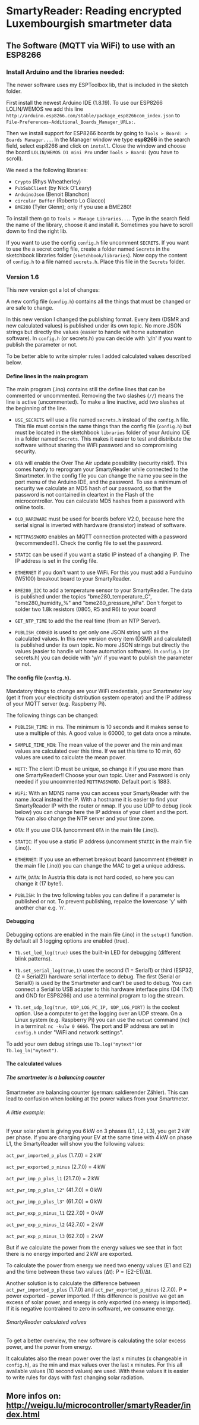 # SmartyReader: Reading encrypted Luxembourgish smartmeter data

## The Software (MQTT via WiFi) to use with an ESP8266

### Install Arduino and the libraries needed:

The newer software uses my ESPToolbox lib, that is included in the sketch folder.

First install the newest Arduino IDE (1.8.19). To use our ESP8266 LOLIN/WEMOS we add this line ```http://arduino.esp8266.com/stable/package_esp8266com_index.json``` to ```File-Preferences-Additional_Boards_Manager_URLs:```.

Then we install support for ESP8266 boards by going to `Tools > Board: > Boards Manager...`. In the Manager window we type **esp8266** in the search field, select esp8266 and click on `install`. Close the window and choose the board `LOLIN/WEMOS D1 mini Pro` under `Tools > Board:` (you have to scroll).

We need a the following libraries:

+ `Crypto` (Rhys Wheatherley)
+ `PubSubClient`  (by Nick O'Leary)
+ `ArduinoJson` (Benoit Blanchon)
+ `circular Buffer` (Roberto Lo Giacco)
+ `BME280` (Tyler Glenn); only if you use a BME280! 

To install them go to `Tools > Manage Libraries...`. Type in the search field the name of the library, choose it and install it. Sometimes you have to scroll down to find the right lib.

If you want to use the config `config.h` file uncomment `SECRETS`. If you want to use the a secret config file, create a folder named `Secrets` in the sketchbook libraries folder (`sketchbook/libraries`). Now copy the content of `config.h` to a file named `secrets.h`. Place this file in the `Secrets` folder.

### Version 1.6

This new version got a lot of changes:

A new config file (`config.h`) contains all the things that must be changed or are safe to change.

In this new version I changed the publishing format. Every item (DSMR and new calculated values) is published under its own topic. No more JSON strings but directly the values (easier to handle wit home automation software). In `config.h` (or secrets.h) you can decide with 'y/n' if you want to publish the parameter or not.

To be better able to write simpler rules I added calculated values described below.

#### Define lines in the main program

The main program (.ino) contains still the define lines that can be commented or uncommented. Removing the two slashes (`//`) means the line is active (uncommented). To make a line inactive, add two slashes at the beginning of the line. 

+ `USE_SECRETS` will use a file named `secrets.h` instead of the `config.h` file. This file must contain the same things than the config file (`config.h`) but must be located in the sketchbook `libraries` folder of your Arduino IDE  in a folder named `Secrets`. This makes it easier to test and distribute the software without sharing the WiFi password and so compromising security.

+ `OTA` will enable the Over The Air update possibility (security risk!). This comes handy to reprogram your SmartyReader while connected to the Smartmeter. In the config file you can change the name you see in the port menu of the Arduino IDE, and the password. To use a minimum of security we calculate an MD5 hash of our password, so that the password is not contained in cleartext in the Flash of the microcontroller. You can calculate MD5 hashes from a password with online tools.

+ `OLD_HARDWARE` must be used for boards before V2.0, because here the serial signal is inverted with hardware (transistor) instead of software.

+ `MQTTPASSWORD` enables an MQTT connection protected with a password (recommended!!). Check the config file to set the password.

+ `STATIC` can be used if you want a static IP instead of a changing IP. The IP address is set in the config file.

+ `ETHERNET` if you don't want to use WiFi. For this you must add a Funduino (W5100) breakout board to your SmartyReader.

+ `BME280_I2C` to add a temperature sensor to your SmartyReader. The data is published under the topics "bme280_temperature_C", "bme280_humidity_%" and "bme280_pressure_hPa". Don't forget to solder two 1.8k resistors (0805, R5 and R6) to your board! 

+ `GET_NTP_TIME` to add the the real time (from an NTP Server).

+ `PUBLISH_COOKED` is used to get only one JSON string with all the calculated values. In this new version every item (DSMR and calculated) is published under its own topic. No more JSON strings but directly the values (easier to handle wit home automation software). In `config.h` (or secrets.h) you can decide with 'y/n' if you want to publish the parameter or not.

#### The config file (`config.h`). 

Mandatory things to change are your WiFi credentials, your Smartmeter key (get it from your electricity distribution system operator) and the IP address of your MQTT server (e.g. Raspberry Pi).

The following things can be changed:

+ `PUBLISH_TIME`: in ms. The minimum is 10 seconds and it makes sense to use a multiple of this. A good value is 60000, to get data once a minute.

+ `SAMPLE_TIME_MIN`: The mean value of the power and the min and max values are calculated over this time. If we set this time to 10 min, 60 values are used to calculate the mean power.

+ `MQTT`: The client ID must be unique, so change it if you use more than one SmartyReader!! Choose your own topic. User and Password is only needed if you uncommented `MQTTPASSWORD`. Default port is 1883.

+ `WiFi`: With an MDNS name you can access your SmartyReader with the name .local instead the IP. With a hostname it is easier to find your SmartyReader IP with the router or nmap. If you use UDP to debug (look below) you can change here the IP address of your client and the port. You can also change the NTP server and your time zone.

+ `OTA`: If you use OTA (uncomment `OTA` in the main file (.ino)). 

+ `STATIC`: If you use a static IP address (uncomment `STATIC` in the main file (.ino)). 

+ `ETHERNET`: If you use an ethernet breakout board (uncomment `ETHERNET` in the main file (.ino)) you can change the MAC to get a unique address.

+ `AUTH_DATA`: In Austria this data is not hard coded, so here you can change it (17 byte!).

+ `PUBLISH`: In the two following tables you can define if a parameter is published or not. To prevent publishing, repalce the lowercase 'y' with another char e.g. 'n'.

#### Debugging

Debugging options are enabled in the main file (.ino) in the `setup()` function. By default all 3 logging options are enabled (true). 

+ `Tb.set_led_log(true)` uses the built-in LED for debugging (different blink patterns).
+ `Tb.set_serial_log(true,1)` uses the second (1 = Serial1) or third (ESP32, (2 = Serial2)) hardware serial interface to debug. The first (Serial or Serial0) is used by the Smartmeter and can't be used to debug. You can connect a Serial to USB adapter to this hardware interface pins (D4 (Tx1) and GND for ESP8266) and use a terminal program to log the stream.

+ `Tb.set_udp_log(true, UDP_LOG_PC_IP, UDP_LOG_PORT)` is the coolest option. Use a computer to get the logging over an UDP stream. On a Linux system (e.g. Raspberry Pi) you can use the `netcat` command (nc) in a terminal: `nc -kulw 0 6666`. The port and IP address are set in `config.h` under "WiFi and network settings".

To add your own debug strings use `Tb.log("mytext")`or `Tb.log_ln("mytext")`.

#### The calculated values

##### The smartmeter is a balancing counter

Smartmeter are balancing counter (german: saldierender Zähler). This can lead to confusion when looking at the power values from your Smartmeter.

###### A little example:

If your solar plant is giving you 6&#8239;kW on 3 phases (L1, L2, L3), you get 2&#8239;kW per phase. If you are charging your EV at the same time with 4&#8239;kW on phase L1, the SmartyReader will show you the following values:

`act_pwr_imported_p_plus` (1.7.0) = 2&#8239;kW

`act_pwr_exported_p_minus` (2.7.0) = 4&#8239;kW

`act_pwr_imp_p_plus_l1` (21.7.0) = 2&#8239;kW

`act_pwr_imp_p_plus_l2"` (41.7.0) = 0&#8239;kW

`act_pwr_imp_p_plus_l3"` (61.7.0) = 0&#8239;kW

`act_pwr_exp_p_minus_l1` (22.7.0) = 0&#8239;kW

`act_pwr_exp_p_minus_l2` (42.7.0) = 2&#8239;kW

`act_pwr_exp_p_minus_l3` (62.7.0) = 2&#8239;kW

But if we calculate the power from the energy values we see that in fact there is no energy imported and 2&#8239;kW are exported.

To calculate the power from energy we need two energy values (E1 and E2) and the time between these two values (&#916;t): P = (E2-E1)/&#916;t.

Another solution is to calculate the difference between `act_pwr_imported_p_plus` (1.7.0) and `act_pwr_exported_p_minus` (2.7.0). 
P = power exported - power imported. If this difference is positive we get an excess of solar power, and energy is only exported (no energy is imported). If it is negative (contrained to zero in software), we consume energy.

###### SmartyReader calculated values

To get a better overview, the new software is calculating the solar excess power, and the power from energy.

It calculates also the mean power over the last x minutes (x changeable in `config.h`), as the min and max values over the last x minutes. For this all available values (10 second values) are used. With these values it is easier to write rules for days with fast changing solar radiation.


## More infos on: <http://weigu.lu/microcontroller/smartyReader/index.html>

